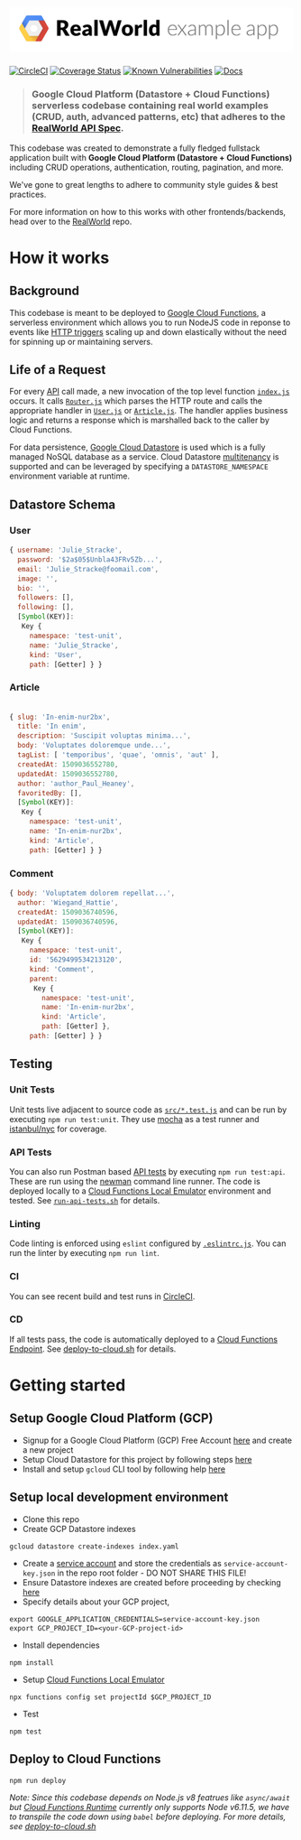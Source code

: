 # ![](logo.png)

[![CircleCI](https://img.shields.io/circleci/project/github/gothinkster/gcp-datastore-cloud-functions-realworld-example-app.svg)](https://circleci.com/gh/gothinkster/gcp-datastore-cloud-functions-realworld-example-app)
[![Coverage Status](https://coveralls.io/repos/github/gothinkster/gcp-datastore-cloud-functions-realworld-example-app/badge.svg?branch=master)](https://coveralls.io/github/gothinkster/gcp-datastore-cloud-functions-realworld-example-app?branch=master)
[![Known Vulnerabilities](https://snyk.io/test/github/gothinkster/gcp-datastore-cloud-functions-realworld-example-app/badge.svg)](https://snyk.io/test/github/gothinkster/gcp-datastore-cloud-functions-realworld-example-app)
[![Docs](https://img.shields.io/badge/docs-Postman-brightgreen.svg)](https://documenter.getpostman.com/view/1841370/realworld-api/71E3XsE)

> ### Google Cloud Platform (Datastore + Cloud Functions) serverless codebase containing real world examples (CRUD, auth, advanced patterns, etc) that adheres to the [RealWorld API Spec](https://github.com/gothinkster/realworld/tree/master/api).

This codebase was created to demonstrate a fully fledged fullstack application built with **Google Cloud Platform (Datastore + Cloud Functions)** including CRUD operations, authentication, routing, pagination, and more.

We've gone to great lengths to adhere to community style guides & best practices.

For more information on how to this works with other frontends/backends, head over to the [RealWorld](https://github.com/gothinkster/realworld) repo.

# How it works

## Background

This codebase is meant to be deployed to [Google Cloud Functions](https://cloud.google.com/functions/), a serverless environment which allows you to run NodeJS code in reponse to events like [HTTP triggers](https://cloud.google.com/functions/docs/calling/http) scaling up and down elastically without the need for spinning up or maintaining servers.

## Life of a Request

For every [API](https://github.com/gothinkster/realworld/blob/master/api/README.md) call made, a new invocation of the top level function [`index.js`](index.js) occurs. It calls [`Router.js`](src/Router.js) which parses the HTTP route and calls the appropriate handler in [`User.js`](src/User.js) or [`Article.js`](src/Article.js). The handler applies business logic and returns a response which is marshalled back to the caller by Cloud Functions.

For data persistence, [Google Cloud Datastore](https://cloud.google.com/datastore/docs/concepts/overview) is used which is a fully managed NoSQL database as a service. Cloud Datastore [multitenancy](https://cloud.google.com/datastore/docs/concepts/multitenancy) is supported and can be leveraged by specifying a `DATASTORE_NAMESPACE` environment variable at runtime.

## Datastore Schema

### User

```javascript
{ username: 'Julie_Stracke',
  password: '$2a$05$Unbla43FRv5Zb...',
  email: 'Julie_Stracke@foomail.com',
  image: '',
  bio: '',
  followers: [],
  following: [],
  [Symbol(KEY)]:
   Key {
     namespace: 'test-unit',
     name: 'Julie_Stracke',
     kind: 'User',
     path: [Getter] } }
```

### Article

```javascript

{ slug: 'In-enim-nur2bx',
  title: 'In enim',
  description: 'Suscipit voluptas minima...',
  body: 'Voluptates doloremque unde...',
  tagList: [ 'temporibus', 'quae', 'omnis', 'aut' ],
  createdAt: 1509036552780,
  updatedAt: 1509036552780,
  author: 'author_Paul_Heaney',
  favoritedBy: [],
  [Symbol(KEY)]:
   Key {
     namespace: 'test-unit',
     name: 'In-enim-nur2bx',
     kind: 'Article',
     path: [Getter] } }
```

### Comment

```javascript
{ body: 'Voluptatem dolorem repellat...',
  author: 'Wiegand_Hattie',
  createdAt: 1509036740596,
  updatedAt: 1509036740596,
  [Symbol(KEY)]:
   Key {
     namespace: 'test-unit',
     id: '5629499534213120',
     kind: 'Comment',
     parent:
      Key {
        namespace: 'test-unit',
        name: 'In-enim-nur2bx',
        kind: 'Article',
        path: [Getter] },
     path: [Getter] } }
```


## Testing

### Unit Tests
Unit tests live adjacent to source code as [`src/*.test.js`](src/) and can be run by executing `npm run test:unit`. They use [mocha](https://mochajs.org) as a test runner and [istanbul/nyc](https://istanbul.js.org) for coverage.

### API Tests
You can also run Postman based [API tests](api-tests.postman.json) by executing `npm run test:api`. These are run using the [newman](https://github.com/postmanlabs/newman) command line runner. The code is deployed locally to a [Cloud Functions Local Emulator](https://cloud.google.com/functions/docs/emulator) environment and tested. See [`run-api-tests.sh`](run-api-tests.sh) for details.

### Linting
Code linting is enforced using `eslint` configured by [`.eslintrc.js`](.eslintrc.js). You can run the linter by executing `npm run lint`.

### CI
You can see recent build and test runs in [CircleCI](https://circleci.com/gh/gothinkster/gcp-datastore-cloud-functions-realworld-example-app).

### CD
If all tests pass, the code is automatically deployed to a [Cloud Functions Endpoint](https://us-central1-realworld-datastore.cloudfunctions.net/api/articles). See [deploy-to-cloud.sh](deploy-to-cloud.sh) for details.

# Getting started

## Setup Google Cloud Platform (GCP)

* Signup for a Google Cloud Platform (GCP) Free Account [here](https://cloud.google.com/free/) and create a new project
* Setup Cloud Datastore for this project by following steps [here](https://cloud.google.com/datastore/docs/quickstart)
* Install and setup `gcloud` CLI tool by following help [here](https://cloud.google.com/sdk/downloads)

## Setup local development environment

* Clone this repo
* Create GCP Datastore indexes
```
gcloud datastore create-indexes index.yaml
```
* Create a [service account](https://cloud.google.com/compute/docs/access/service-accounts) and store the credentials as `service-account-key.json` in the repo root folder - DO NOT SHARE THIS FILE!
* Ensure Datastore indexes are created before proceeding by checking [here](https://console.cloud.google.com/datastore/indexes)
* Specify details about your GCP project,
```
export GOOGLE_APPLICATION_CREDENTIALS=service-account-key.json
export GCP_PROJECT_ID=<your-GCP-project-id>
```
* Install dependencies
```
npm install
```
* Setup [Cloud Functions Local Emulator](https://cloud.google.com/functions/docs/emulator)
```
npx functions config set projectId $GCP_PROJECT_ID
```

* Test
```
npm test
```

## Deploy to Cloud Functions
```
npm run deploy
```

*Note: Since this codebase depends on Node.js v8 featrues like `async/await` but [Cloud Functions Runtime](https://cloud.google.com/functions/docs/writing/#the_cloud_functions_runtime) currently only supports Node v6.11.5, we have to transpile the code down using `babel` before deploying. For more details, see [deploy-to-cloud.sh](deploy-to-cloud.sh)*
